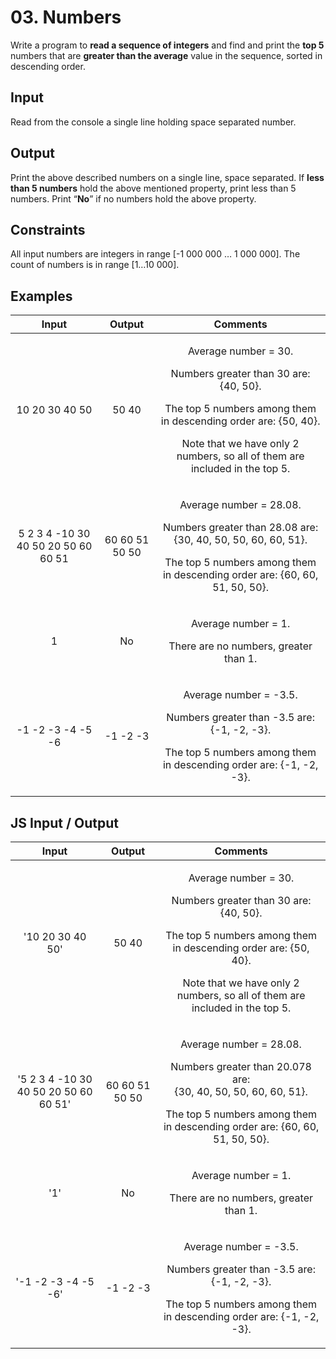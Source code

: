 ﻿
# **03. Numbers**
Write a program to **read a sequence of integers** and find and print the **top 5** numbers that are **greater than the average** value in the sequence, sorted in descending order.
## **Input**
Read from the console a single line holding space separated number.
## **Output**
Print the above described numbers on a single line, space separated. If **less than 5 numbers** hold the above mentioned property, print less than 5 numbers. Print “**No**” if no numbers hold the above property.
## **Constraints**
All input numbers are integers in range [-1 000 000 … 1 000 000]. The count of numbers is in range [1…10 000].
## **Examples**

|**Input**|**Output**|**Comments**|
| :-: | :-: | :-: |
|10 20 30 40 50|50 40|<p>Average number = 30.</p><p>Numbers greater than 30 are: {40, 50}. </p><p>The top 5 numbers among them in descending order are: {50, 40}.</p><p>Note that we have only 2 numbers, so all of them are included in the top 5.</p>|
|5 2 3 4 -10 30 40 50 20 50 60 60 51|60 60 51 50 50|<p>Average number = 28.08.</p><p>Numbers greater than 28.08 are:<br>{30, 40, 50, 50, 60, 60, 51}.</p><p>The top 5 numbers among them in descending order are: {60, 60, 51, 50, 50}.</p>|
|1|No|<p>Average number = 1.</p><p>There are no numbers, greater than 1.</p>|
|-1 -2 -3 -4 -5 -6|-1 -2 -3|<p>Average number = -3.5.</p><p>Numbers greater than -3.5 are: {-1, -2, -3}.</p><p>The top 5 numbers among them in descending order are: {-1, -2, -3}.</p>|
## **JS Input / Output**

|**Input**|**Output**|**Comments**|
| :-: | :-: | :-: |
|'10 20 30 40 50'|50 40|<p>Average number = 30.</p><p>Numbers greater than 30 are: {40, 50}. </p><p>The top 5 numbers among them in descending order are: {50, 40}.</p><p>Note that we have only 2 numbers, so all of them are included in the top 5.</p>|
|'5 2 3 4 -10 30 40 50 20 50 60 60 51'|60 60 51 50 50|<p>Average number = 28.08.</p><p>Numbers greater than 20.078 are:<br>{30, 40, 50, 50, 60, 60, 51}.</p><p>The top 5 numbers among them in descending order are: {60, 60, 51, 50, 50}.</p>|
|'1'|No|<p>Average number = 1.</p><p>There are no numbers, greater than 1.</p>|
|'-1 -2 -3 -4 -5 -6'|-1 -2 -3|<p>Average number = -3.5.</p><p>Numbers greater than -3.5 are: {-1, -2, -3}.</p><p>The top 5 numbers among them in descending order are: {-1, -2, -3}.</p>|



